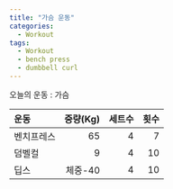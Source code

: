 ```yaml
---
title: "가슴 운동"
categories:
  - Workout
tags:
  - Workout
  - bench press
  - dumbbell curl
---
```

오늘의 운동 : 가슴

|운동|중량(Kg)|세트수|횟수|
|:---|---:|---:|---:|
|벤치프레스|65|4|7|
|덤벨컬|9|4|10|
|딥스|체중-40|4|10|